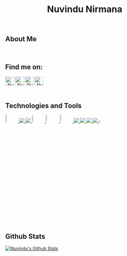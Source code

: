 
<h1 align="center">Nuvindu Nirmana</h1>
<!-- <img src="https://raw.githubusercontent.com/MartinHeinz/MartinHeinz/master/wave.gif" width="30px"> -->

<br />

## About Me
<p><b> </b></p>
<!-- - 🔭 I’m currently working on  -->
<!-- - 🌱 I’m currently learning **GraphQL** -->
<!-- - 👯 I’m looking to collaborate on ...
- 🤔 I’m looking for help with ...
- 💬 Ask me about ...
- 📫 How to reach me: 
- 😄 Pronouns: ...
- ⚡ Fun fact: ... -->

<br />

## Find me on:
<p align="right">
  <a href="https://lk.linkedin.com/in/nuvindu-dias">
  <img align="left" alt="Nuvindu's Linkdein Account" width="28px" src="https://cdn.jsdelivr.net/npm/simple-icons@v3/icons/linkedin.svg" />
</a>
<a href="https://github.com/Nuvindu">
  <img align="left" alt="Nuvindu's Github Account" width="28px" src="https://cdn.jsdelivr.net/npm/simple-icons@v3/icons/github.svg" />
</a>
 <a href="https://www.hackerrank.com/180239n">
  <img align="left" alt="Nuvindu's Hackerrank Account" width="28px" src="https://img.icons8.com/windows/48/000000/hackerrank.png" />
</a>
 <a href="https://stackoverflow.com/users/17710870/nuvindu-nirmana">
  <img align="left" alt="Nuvindu's Stackoverflow Account" width="28px" src="https://upload.wikimedia.org/wikipedia/commons/thumb/e/ef/Stack_Overflow_icon.svg/768px-Stack_Overflow_icon.svg.png" />
</a>
</p>

<br />
<br />
<br />

## Technologies and Tools

<p align="left"> 
    <a href="https://www.php.net/" target="_blank"> <img alt="PHP" style="width: 8%; height: auto;" src="https://www.php.net//images/logos/new-php-logo.svg"/> </a> 
    <a href="https://www.python.org" target="_blank"> <img src="https://img.icons8.com/color/48/000000/python.png"/> </a> 
    <a href="https://www.java.com" target="_blank"> <img src="https://img.icons8.com/color/48/000000/java-coffee-cup-logo.png"/> </a>
  <a href="https://www.mysql.com/" target="_blank"> <img alt="Node.js" style="width: 8%; height: auto;" src="https://www.mysql.com/common/logos/powered-by-mysql-167x86.png"/> </a>
    <a href="https://nodejs.org" target="_blank"> <img alt="Node.js" style="width: 8%; height: auto;" src="https://nodejs.org/static/images/logos/nodejs-new-black.svg"/> </a>
    <a href="https://developer.amazon.com/en-US/alexa/alexa-skills-kit" target="_blank"> <img alt="Amazon Alexa" style="width: 8%; height: auto;" src="https://d7qzviu3xw2xc.cloudfront.net/alexa/assets/images/Alexa_Logo_RGB_BLUE.png" /> </a>
    <a href="https://code.visualstudio.com/" target="_blank"> <img src="https://img.icons8.com/color/48/000000/visual-studio-code-2019.png"/> </a>
    <a href="https://reactjs.org/" target="_blank"> <img src="https://img.icons8.com/color/48/000000/react-native.png"/> </a>
    <a href="https://www.w3.org/html/" target="_blank"> <img src="https://img.icons8.com/color/48/000000/html-5.png"/> </a>
    <a href="https://www.w3schools.com/css/" target="_blank"> <img src="https://img.icons8.com/color/48/000000/css3.png"/> </a> 
    <a href="https://www.javascript.com/" target="_blank"> <img alt="javaScript" style="width: 5%; height: auto;" src="https://upload.wikimedia.org/wikipedia/commons/thumb/9/99/Unofficial_JavaScript_logo_2.svg/1024px-Unofficial_JavaScript_logo_2.svg.png"/> </a> </a>
</p>
<br>


## Github Stats

<p align="left"> 
    <a href="https://github.com/Nuvindu/github-readme-stats"><img alt="Nuvindu's Github Stats" src="https://github-readme-stats.vercel.app/api?username=Nuvindu&show_icons=true&count_private=true&theme=react&hide_border=true&bg_color=0D1117"/></a>

</p>
<br>



